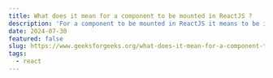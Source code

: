 ```yaml
---
title: What does it mean for a component to be mounted in ReactJS ?
description: 'For a component to be mounted in ReactJS it means to be initialized and inserted in the DOM. Mounting is the initial phase in which the instance of the component is created and inserted into the DOM. When the component gets successfully inserted into the DOM, the component is said to be mounted'
date: 2024-07-30
featured: false
slug: https://www.geeksforgeeks.org/what-does-it-mean-for-a-component-to-be-mounted-in-reactjs/
tags:
  - react
---
```

